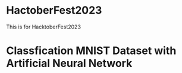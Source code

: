 # HactoberFest2023
This is for HacktoberFest2023

# Classfication MNIST Dataset with Artificial Neural Network
